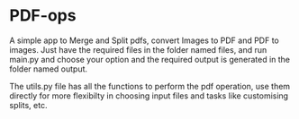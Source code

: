 # PDF-ops

A simple app to Merge and Split pdfs, convert Images to PDF and PDF to images. Just have the required files in the folder named files, and run main.py and choose your option and the required output is generated in the folder named output.

The utils.py file has all the functions to perform the pdf operation, use them directly for more flexibilty in choosing input files and tasks like customising splits, etc.
